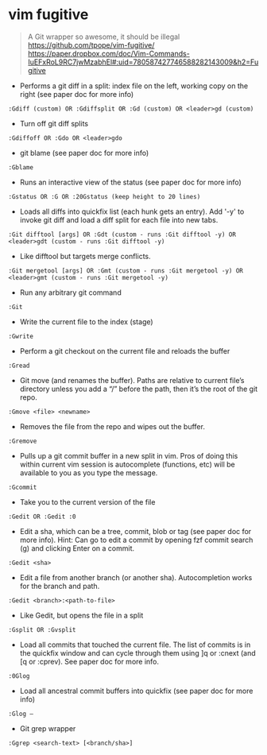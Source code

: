 # vim fugitive

> A Git wrapper so awesome, it should be illegal
> https://github.com/tpope/vim-fugitive/
> https://paper.dropbox.com/doc/Vim-Commands-IuEFxRoL9RC7jwMzabhEl#:uid=780587427746588282143009&h2=Fugitive

- Performs a git diff in a split: index file on the left, working copy on the right (see paper doc for more info)

`:Gdiff (custom) OR :Gdiffsplit OR :Gd (custom) OR <leader>gd (custom)`

- Turn off git diff splits

`:Gdiffoff OR :Gdo OR <leader>gdo`

- git blame (see paper doc for more info)

`:Gblame`

- Runs an interactive view of the status (see paper doc for more info)

`:Gstatus OR :G OR :20Gstatus (keep height to 20 lines)`

- Loads all diffs into quickfix list (each hunk gets an entry). Add '-y' to invoke git diff and load a diff split for each file into new tabs.

`:Git difftool [args] OR :Gdt (custom - runs :Git difftool -y) OR <leader>gdt (custom - runs :Git difftool -y)`

- Like difftool but targets merge conflicts.

`:Git mergetool [args] OR :Gmt (custom - runs :Git mergetool -y) OR <leader>gmt (custom - runs :Git mergetool -y)`

- Run any arbitrary git command

`:Git`

- Write the current file to the index (stage)

`:Gwrite`

- Perform a git checkout on the current file and reloads the buffer

`:Gread`

- Git move (and renames the buffer). Paths are relative to current file’s directory unless you add a “/” before the path, then it’s the root of the git repo.

`:Gmove <file> <newname>`

- Removes the file from the repo and wipes out the buffer.

`:Gremove`

- Pulls up a git commit buffer in a new split in vim. Pros of doing this within current vim session is autocomplete (functions, etc) will be available to you as you type the message.

`:Gcommit`

- Take you to the current version of the file

`:Gedit OR :Gedit :0`

- Edit a sha, which can be a tree, commit, blob or tag (see paper doc for more
  info). Hint: Can go to edit a commit by opening fzf commit search (<leader>g) and clicking Enter on a commit.

`:Gedit <sha>`

- Edit a file from another branch (or another sha). Autocompletion works for the branch and path.

`:Gedit <branch>:<path-to-file>`

- Like Gedit, but opens the file in a split

`:Gsplit OR :Gvsplit`

- Load all commits that touched the current file. The list of commits is in the quickfix window and can cycle through them using ]q or :cnext (and [q or :cprev). See paper doc for more info.

`:0Glog`

- Load all ancestral commit buffers into quickfix (see paper doc for more info)

`:Glog —`

- Git grep wrapper

`:Ggrep <search-text> [<branch/sha>]`
